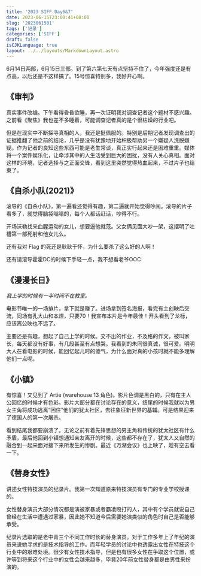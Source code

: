 ```yaml
---
title: '2023 SIFF Day6&7'
date: 2023-06-15T23:00:41+08:00
slug: '2023061501'
tags: ['记录']
categories: ['SIFF']
draft: false
isCJKLanguage: true
layout: ../../layouts/MarkdownLayout.astro
---
```

6月14日两部，6月15日三部。到了第六第七天有点坚持不住了，今年强度还是有点高，以后还是不这样搞了。15号惊喜特别多，我好开心啊。

## 《审判》

真实事件改编。下午看得昏昏欲睡，再一次证明我对调查记者这个题材不感兴趣。之前看《聚焦》我也差不多睡着，可能调查记者真的是个很枯燥的行业吧。

但是在现实中不断探寻真相的人，我还是挺佩服的。特别是后期记者发现调查出的证据推翻了他之前的结论，几乎是没有犹豫地开始积极帮助另一个嫌疑人洗脱嫌疑。作为记者的良知这些东西可能是老生常谈，真正实行起来还是困难重重。媒体将一个案件娱乐化，让牵涉其中的人生活受到巨大的困扰，没有人关心真相。面对这样的环境，记者选择与之正面交锋，看到这里突然觉得热血起来，不过片子也结束了。

## 《自杀小队(2021)》

滚导的《自杀小队》，第一遍看还觉得有趣，第二遍就开始觉得吵闹。滚导的片子看多了，就觉得脑袋嗡嗡的，每个人都话赶话，吵得不行。

开场沃勒找来血腥运动的女儿，想要逼他就范。父女俩见面大吵一架，这摆明了吐槽第一部死射和他女儿么。

还有我对 Flag 的死还是耿耿于怀，为什么要杀了这么好的人啊！

还有请滚导霍霍DC的时候下手轻一点，我不想看老爷OOC

## 《漫漫长日》

*我上学的时候有一半时间不在教室。*

电影节唯一的一场排片，拿下就是赚了。进场拿到签名海报，看完有主创映后交流，同场有孔大山和本煜，只要70！我宣布本片是今年最佳！开头看到了龙标，应该离公映也不远了。

主要还是有趣，想起了自己上学的时候。交不出的作业，不及格的作文，被叫家长，每天都没有好事，有几段甚至有点想哭。我看到的朱同很真诚，很可爱。明明大人在看电影的时候，能回忆起儿时的傻气，为什么面对真的小孩时就不能多理解他们一点呢。

## 《小镇》

有惊喜！又见到了 Artie (warehouse 13 角色)。影片色调是黑白的，只有在主人公回忆的时候才有色彩。影片大部分都在讨论存在的意义，结尾的时候我就以为男女主角将成功逃离“困住”他们的犹太社区，去往象征新世界的基辅。可是结果迎来了德国人的第一次屠杀。

看到结尾我都要崩溃了。无论之前有着先锋思想的男主角和传统的犹太社区有什么矛盾，最后他回到小镇想通知亲友离开的时候，这些都不存在了，犹太人又自然的融合到一起来面对接下来所发生的惨剧。最近《万湖会议》也上映了，趁有空去看一下。

## 《替身女性》

讲述女性特技演员的纪录片。我第一次知道原来特技演员有专门的专业学校授课的。

女性替身演员大部分情况都是演被家暴或者霸凌殴打的人，其中有个学员就说自己曾经在生活中遭遇过家暴，因此她不知道今后需要她演类似的角色时自己是否能够承受。

纪录片选取的是老中青三个不同工作时长的替身演员。对于工作多年上了年纪的演员来说她寻求的是技术指导的工作。而年轻学员的讨论中也透露出女性在特技这个行业中的艰难处境。很少有女性技术指导，但是也有很多女性在争取这个位置，或许等到将来这个行业中的女性会越来越多，毕竟20年前女性替身都是由男性来扮演的。
